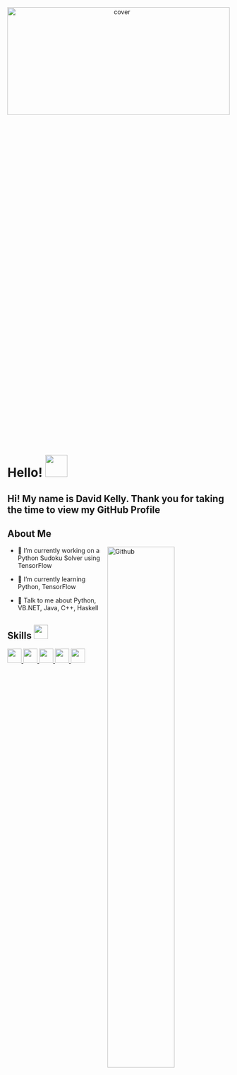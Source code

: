 <div align="center">
<img width="100%" height = "25%" src="https://user-images.githubusercontent.com/79090791/124384294-68844180-dcc8-11eb-93bc-d9acd85307e5.png" alt="cover" />
</div>

<h1> Hello! <img src = "https://raw.githubusercontent.com/MartinHeinz/MartinHeinz/master/wave.gif" width = 50px> </h1>
<p align='center'>

</p>
<div size='20px'> 
<h2> Hi! My name is David Kelly. Thank you for taking the time to view my GitHub Profile <h2>
</div>

<h2> About Me</h2>

<img width="55%" align="right" alt="Github" src="https://raw.githubusercontent.com/onimur/.github/master/.resources/git-header.svg" />


- 🔭 I’m currently working on a Python Sudoku Solver using TensorFlow

- 🌱 I’m currently learning Python, TensorFlow 

- 💬 Talk to me about Python, VB.NET, Java, C++, Haskell 

<h2> Skills <img src = "https://media2.giphy.com/media/QssGEmpkyEOhBCb7e1/giphy.gif?cid=ecf05e47a0n3gi1bfqntqmob8g9aid1oyj2wr3ds3mg700bl&rid=giphy.gif" width = 32px> </h2>
<a href= https://github.com/DavidJohnKelly?tab=repositories&q=&type=&language=python&sort= > <img width ='32px' src ='https://raw.githubusercontent.com/rahulbanerjee26/githubAboutMeGenerator/main/icons/python.svg'> </a>
<a href= https://github.com/DavidJohnKelly?tab=repositories&q=&type=&language=java&sort= > <img width ='32px' src ='https://raw.githubusercontent.com/rahulbanerjee26/githubAboutMeGenerator/main/icons/java.svg'> </a>
<a href= https://github.com/DavidJohnKelly?tab=repositories&q=&type=&language=cpp&sort= > <img width ='32px' src ='https://raw.githubusercontent.com/rahulbanerjee26/githubAboutMeGenerator/main/icons/cpp.svg'> </a>
<a href= https://github.com/DavidJohnKelly?tab=repositories&q=&type=&language=VB.NET&sort= > <img width ='32px' src ='https://upload.wikimedia.org/wikipedia/commons/4/40/VB.NET_Logo.svg'> </a>
<a href= https://github.com/DavidJohnKelly?tab=repositories&q=&type=&language=haskell&sort= > <img width ='32px' src ='https://raw.githubusercontent.com/rahulbanerjee26/githubAboutMeGenerator/main/icons/haskell.svg'> </a>






<!--
**DavidJohnKelly/DavidJohnKelly** is a ✨ _special_ ✨ repository because its `README.md` (this file) appears on your GitHub profile.

-->
